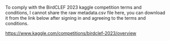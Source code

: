To comply with the BirdCLEF 2023 kaggle competition terms and conditions, I cannot share the raw metadata.csv file here, you can download it from the link below after signing in and agreeing to the terms and conditions.

https://www.kaggle.com/competitions/birdclef-2023/overview
